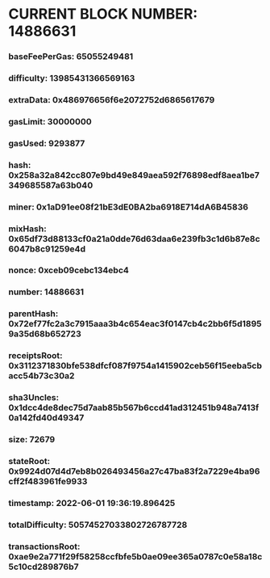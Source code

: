 # CURRENT BLOCK NUMBER: 14886631

### baseFeePerGas: 65055249481
### difficulty: 13985431366569163
### extraData: 0x486976656f6e2072752d6865617679
### gasLimit: 30000000
### gasUsed: 9293877
### hash: 0x258a32a842cc807e9bd49e849aea592f76898edf8aea1be7349685587a63b040
### miner: 0x1aD91ee08f21bE3dE0BA2ba6918E714dA6B45836
### mixHash: 0x65df73d88133cf0a21a0dde76d63daa6e239fb3c1d6b87e8c6047b8c91259e4d
### nonce: 0xceb09cebc134ebc4
### number: 14886631
### parentHash: 0x72ef77fc2a3c7915aaa3b4c654eac3f0147cb4c2bb6f5d18959a35d68b652723
### receiptsRoot: 0x3112371830bfe538dfcf087f9754a1415902ceb56f15eeba5cbacc54b73c30a2
### sha3Uncles: 0x1dcc4de8dec75d7aab85b567b6ccd41ad312451b948a7413f0a142fd40d49347
### size: 72679
### stateRoot: 0x9924d07d4d7eb8b026493456a27c47ba83f2a7229e4ba96cff2f483961fe9933
### timestamp: 2022-06-01 19:36:19.896425
### totalDifficulty: 50574527033802726787728
### transactionsRoot: 0xae9e2a771f29f58258ccfbfe5b0ae09ee365a0787c0e58a18c5c10cd289876b7
